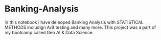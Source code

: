 # Banking-Analysis
In this notebook i have deleoped Banking Analysis with STATISTICAL METHODS includign A/B testing and many more. This project was a part of my bootcamp called Gen AI &amp; Data Science.
